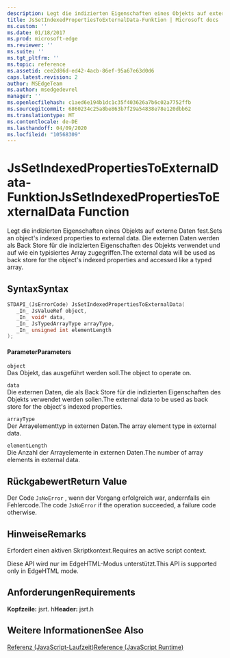 ```yaml
---
description: Legt die indizierten Eigenschaften eines Objekts auf externe Daten fest. Die externen Daten werden als Back Store für die indizierten Eigenschaften des Objekts verwendet und auf wie ein typisiertes Array zugegriffen.
title: JsSetIndexedPropertiesToExternalData-Funktion | Microsoft docs
ms.custom: ''
ms.date: 01/18/2017
ms.prod: microsoft-edge
ms.reviewer: ''
ms.suite: ''
ms.tgt_pltfrm: ''
ms.topic: reference
ms.assetid: cee2d86d-ed42-4acb-86ef-95a67e63d0d6
caps.latest.revision: 2
author: MSEdgeTeam
ms.author: msedgedevrel
manager: ''
ms.openlocfilehash: c1aed6e194b1dc1c35f403626a7b6c02a7752ffb
ms.sourcegitcommit: 6860234c25a8be863b7f29a54838e78e120dbb62
ms.translationtype: MT
ms.contentlocale: de-DE
ms.lasthandoff: 04/09/2020
ms.locfileid: "10568309"
---
```

# <span data-ttu-id="f4f81-104">JsSetIndexedPropertiesToExternalData-Funktion</span><span class="sxs-lookup"><span data-stu-id="f4f81-104">JsSetIndexedPropertiesToExternalData Function</span></span>
<span data-ttu-id="f4f81-105">Legt die indizierten Eigenschaften eines Objekts auf externe Daten fest.</span><span class="sxs-lookup"><span data-stu-id="f4f81-105">Sets an object's indexed properties to external data.</span></span> <span data-ttu-id="f4f81-106">Die externen Daten werden als Back Store für die indizierten Eigenschaften des Objekts verwendet und auf wie ein typisiertes Array zugegriffen.</span><span class="sxs-lookup"><span data-stu-id="f4f81-106">The external data will be used as back store for the object's indexed properties and accessed like a typed array.</span></span>  
  
## <span data-ttu-id="f4f81-107">Syntax</span><span class="sxs-lookup"><span data-stu-id="f4f81-107">Syntax</span></span>  
  
```cpp  
STDAPI_(JsErrorCode) JsSetIndexedPropertiesToExternalData(  
   _In_ JsValueRef object,  
   _In_ void* data,  
   _In_ JsTypedArrayType arrayType,  
   _In_ unsigned int elementLength  
);  
```  
  
#### <span data-ttu-id="f4f81-108">Parameter</span><span class="sxs-lookup"><span data-stu-id="f4f81-108">Parameters</span></span>  
 `object`  
 <span data-ttu-id="f4f81-109">Das Objekt, das ausgeführt werden soll.</span><span class="sxs-lookup"><span data-stu-id="f4f81-109">The object to operate on.</span></span>  
  
 `data`  
 <span data-ttu-id="f4f81-110">Die externen Daten, die als Back Store für die indizierten Eigenschaften des Objekts verwendet werden sollen.</span><span class="sxs-lookup"><span data-stu-id="f4f81-110">The external data to be used as back store for the object's indexed properties.</span></span>  
  
 `arrayType`  
 <span data-ttu-id="f4f81-111">Der Arrayelementtyp in externen Daten.</span><span class="sxs-lookup"><span data-stu-id="f4f81-111">The array element type in external data.</span></span>  
  
 `elementLength`  
 <span data-ttu-id="f4f81-112">Die Anzahl der Arrayelemente in externen Daten.</span><span class="sxs-lookup"><span data-stu-id="f4f81-112">The number of array elements in external data.</span></span>  
  
## <span data-ttu-id="f4f81-113">Rückgabewert</span><span class="sxs-lookup"><span data-stu-id="f4f81-113">Return Value</span></span>  
 <span data-ttu-id="f4f81-114">Der Code `JsNoError` , wenn der Vorgang erfolgreich war, andernfalls ein Fehlercode.</span><span class="sxs-lookup"><span data-stu-id="f4f81-114">The code `JsNoError` if the operation succeeded, a failure code otherwise.</span></span>  
  
## <span data-ttu-id="f4f81-115">Hinweise</span><span class="sxs-lookup"><span data-stu-id="f4f81-115">Remarks</span></span>  
 <span data-ttu-id="f4f81-116">Erfordert einen aktiven Skriptkontext.</span><span class="sxs-lookup"><span data-stu-id="f4f81-116">Requires an active script context.</span></span>  
  
 <span data-ttu-id="f4f81-117">Diese API wird nur im EdgeHTML-Modus unterstützt.</span><span class="sxs-lookup"><span data-stu-id="f4f81-117">This API is supported only in EdgeHTML mode.</span></span>  
  
## <span data-ttu-id="f4f81-118">Anforderungen</span><span class="sxs-lookup"><span data-stu-id="f4f81-118">Requirements</span></span>  
 <span data-ttu-id="f4f81-119">**Kopfzeile:** jsrt. h</span><span class="sxs-lookup"><span data-stu-id="f4f81-119">**Header:** jsrt.h</span></span>  
  
## <span data-ttu-id="f4f81-120">Weitere Informationen</span><span class="sxs-lookup"><span data-stu-id="f4f81-120">See Also</span></span>  
 [<span data-ttu-id="f4f81-121">Referenz (JavaScript-Laufzeit)</span><span class="sxs-lookup"><span data-stu-id="f4f81-121">Reference (JavaScript Runtime)</span></span>](../chakra-hosting/reference-javascript-runtime.md)